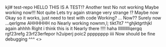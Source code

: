 kjl# test-repo
HELLO THIS IS A TEST!?
Another test
No not working
Maybe working now!!!
Not quite
Lets try again
strange
very strange
!?
Maybe now
Okay so it works, just need to test with code
Working?
...
Now??
Surely now
...qerlgme
AHHHHHH
no
Nearly working nownm,l; tikt7it7
^^ghjktgrthjkl
again
ahhhh
Right i think this is it
Nearly there
!!!!
haha
lllllllllllqergq rgf23refg 23rf23erfepor h2uiperj poic2
pppppppp
iiii
Now should be fine
debugging
^^^
<>
